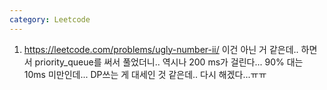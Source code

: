 ```yaml
---
category: Leetcode
---
```


1. <https://leetcode.com/problems/ugly-number-ii/> 이건 아닌 거 같은데.. 하면서 priority_queue를 써서 풀었더니.. 역시나 200 ms가 걸린다... 90% 대는 10ms 미만인데... DP쓰는 게 대세인 것 같은데.. 다시 해겠다...ㅠㅠ
